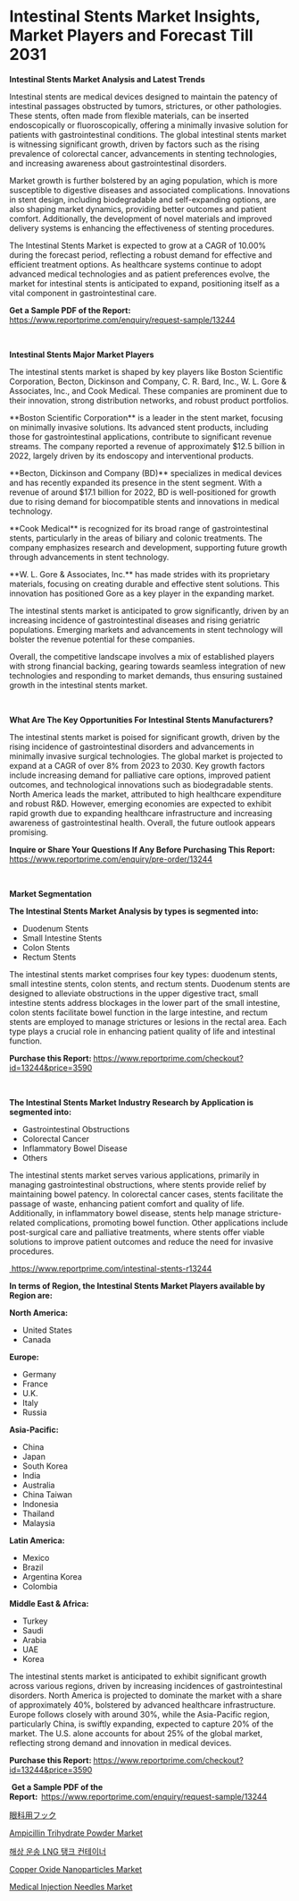 <p><h1>Intestinal Stents Market Insights, Market Players and Forecast Till 2031</h1></p><p><strong>Intestinal Stents Market Analysis and Latest Trends</strong></p>
<p><p>Intestinal stents are medical devices designed to maintain the patency of intestinal passages obstructed by tumors, strictures, or other pathologies. These stents, often made from flexible materials, can be inserted endoscopically or fluoroscopically, offering a minimally invasive solution for patients with gastrointestinal conditions. The global intestinal stents market is witnessing significant growth, driven by factors such as the rising prevalence of colorectal cancer, advancements in stenting technologies, and increasing awareness about gastrointestinal disorders.</p><p>Market growth is further bolstered by an aging population, which is more susceptible to digestive diseases and associated complications. Innovations in stent design, including biodegradable and self-expanding options, are also shaping market dynamics, providing better outcomes and patient comfort. Additionally, the development of novel materials and improved delivery systems is enhancing the effectiveness of stenting procedures.</p><p>The Intestinal Stents Market is expected to grow at a CAGR of 10.00% during the forecast period, reflecting a robust demand for effective and efficient treatment options. As healthcare systems continue to adopt advanced medical technologies and as patient preferences evolve, the market for intestinal stents is anticipated to expand, positioning itself as a vital component in gastrointestinal care.</p></p>
<p><strong>Get a Sample PDF of the Report:&nbsp;</strong> <a href="https://www.reportprime.com/enquiry/request-sample/13244">https://www.reportprime.com/enquiry/request-sample/13244</a></p>
<p>&nbsp;</p>
<p><strong>Intestinal Stents Major Market Players</strong></p>
<p><p>The intestinal stents market is shaped by key players like Boston Scientific Corporation, Becton, Dickinson and Company, C. R. Bard, Inc., W. L. Gore & Associates, Inc., and Cook Medical. These companies are prominent due to their innovation, strong distribution networks, and robust product portfolios.</p><p>**Boston Scientific Corporation** is a leader in the stent market, focusing on minimally invasive solutions. Its advanced stent products, including those for gastrointestinal applications, contribute to significant revenue streams. The company reported a revenue of approximately $12.5 billion in 2022, largely driven by its endoscopy and interventional products.</p><p>**Becton, Dickinson and Company (BD)** specializes in medical devices and has recently expanded its presence in the stent segment. With a revenue of around $17.1 billion for 2022, BD is well-positioned for growth due to rising demand for biocompatible stents and innovations in medical technology.</p><p>**Cook Medical** is recognized for its broad range of gastrointestinal stents, particularly in the areas of biliary and colonic treatments. The company emphasizes research and development, supporting future growth through advancements in stent technology.</p><p>**W. L. Gore & Associates, Inc.** has made strides with its proprietary materials, focusing on creating durable and effective stent solutions. This innovation has positioned Gore as a key player in the expanding market.</p><p>The intestinal stents market is anticipated to grow significantly, driven by an increasing incidence of gastrointestinal diseases and rising geriatric populations. Emerging markets and advancements in stent technology will bolster the revenue potential for these companies.</p><p>Overall, the competitive landscape involves a mix of established players with strong financial backing, gearing towards seamless integration of new technologies and responding to market demands, thus ensuring sustained growth in the intestinal stents market.</p></p>
<p>&nbsp;</p>
<p><strong>What Are The Key Opportunities For Intestinal Stents Manufacturers?</strong></p>
<p><p>The intestinal stents market is poised for significant growth, driven by the rising incidence of gastrointestinal disorders and advancements in minimally invasive surgical technologies. The global market is projected to expand at a CAGR of over 8% from 2023 to 2030. Key growth factors include increasing demand for palliative care options, improved patient outcomes, and technological innovations such as biodegradable stents. North America leads the market, attributed to high healthcare expenditure and robust R&D. However, emerging economies are expected to exhibit rapid growth due to expanding healthcare infrastructure and increasing awareness of gastrointestinal health. Overall, the future outlook appears promising.</p></p>
<p><strong>Inquire or Share Your Questions If Any Before Purchasing This Report:</strong> <a href="https://www.reportprime.com/enquiry/pre-order/13244">https://www.reportprime.com/enquiry/pre-order/13244</a></p>
<p>&nbsp;</p>
<p><strong>Market Segmentation</strong></p>
<p><strong>The Intestinal Stents Market Analysis by types is segmented into:</strong></p>
<p><ul><li>Duodenum Stents</li><li>Small Intestine Stents</li><li>Colon Stents</li><li>Rectum Stents</li></ul></p>
<p><p>The intestinal stents market comprises four key types: duodenum stents, small intestine stents, colon stents, and rectum stents. Duodenum stents are designed to alleviate obstructions in the upper digestive tract, small intestine stents address blockages in the lower part of the small intestine, colon stents facilitate bowel function in the large intestine, and rectum stents are employed to manage strictures or lesions in the rectal area. Each type plays a crucial role in enhancing patient quality of life and intestinal function.</p></p>
<p><strong>Purchase this Report:&nbsp;</strong><a href="https://www.reportprime.com/checkout?id=13244&price=3590">https://www.reportprime.com/checkout?id=13244&price=3590</a></p>
<p>&nbsp;</p>
<p><strong>The Intestinal Stents Market Industry Research by Application is segmented into:</strong></p>
<p><ul><li>Gastrointestinal Obstructions</li><li>Colorectal Cancer</li><li>Inflammatory Bowel Disease</li><li>Others</li></ul></p>
<p><p>The intestinal stents market serves various applications, primarily in managing gastrointestinal obstructions, where stents provide relief by maintaining bowel patency. In colorectal cancer cases, stents facilitate the passage of waste, enhancing patient comfort and quality of life. Additionally, in inflammatory bowel disease, stents help manage stricture-related complications, promoting bowel function. Other applications include post-surgical care and palliative treatments, where stents offer viable solutions to improve patient outcomes and reduce the need for invasive procedures.</p></p>
<p><a href="https://www.reportprime.com/intestinal-stents-r13244">&nbsp;https://www.reportprime.com/intestinal-stents-r13244</a></p>
<p><strong>In terms of Region, the Intestinal Stents Market Players available by Region are:</strong></p>
<p>
    <p> <strong> North America: </strong>
        <ul>
            <li>United States</li>
            <li>Canada</li>
        </ul>
        </p> 
    <p> <strong> Europe: </strong>
        <ul>
            <li>Germany</li>
            <li>France</li>
            <li>U.K.</li>
            <li>Italy</li>
            <li>Russia</li>
        </ul>
        </p> 
    <p> <strong> Asia-Pacific: </strong>
        <ul>
            <li>China</li>
            <li>Japan</li>
            <li>South Korea</li>
            <li>India</li>
            <li>Australia</li>
            <li>China Taiwan</li>
            <li>Indonesia</li>
            <li>Thailand</li>
            <li>Malaysia</li>
        </ul>
        </p> 
    <p> <strong> Latin America: </strong>
        <ul>
            <li>Mexico</li>
            <li>Brazil</li>
            <li>Argentina Korea</li>
            <li>Colombia</li>
        </ul>
        </p> 
    <p> <strong> Middle East & Africa: </strong>
        <ul>
            <li>Turkey</li>
            <li>Saudi</li>
            <li>Arabia</li>
            <li>UAE</li>
            <li>Korea</li>
        </ul>
    </p>
    </p>
<p><p>The intestinal stents market is anticipated to exhibit significant growth across various regions, driven by increasing incidences of gastrointestinal disorders. North America is projected to dominate the market with a share of approximately 40%, bolstered by advanced healthcare infrastructure. Europe follows closely with around 30%, while the Asia-Pacific region, particularly China, is swiftly expanding, expected to capture 20% of the market. The U.S. alone accounts for about 25% of the global market, reflecting strong demand and innovation in medical devices.</p></p>
<p><strong>Purchase this Report: </strong><a href="https://www.reportprime.com/checkout?id=13244&price=3590">https://www.reportprime.com/checkout?id=13244&price=3590</a></p>
<p>&nbsp;<strong>Get a Sample PDF of the Report:&nbsp;&nbsp;</strong><a href="https://www.reportprime.com/enquiry/request-sample/13244">https://www.reportprime.com/enquiry/request-sample/13244</a></p>
<p><strong></strong></p>
<p><p><a href="https://medium.com/@mares423/ophthalmic-hooks-market-%E3%81%AE%E3%82%B0%E3%83%AD%E3%83%BC%E3%83%90%E3%83%AB%E5%B8%82%E5%A0%B4%E6%A6%82%E8%A6%81%E3%81%AF-%E4%B8%96%E7%95%8C%E3%81%8A%E3%82%88%E3%81%B3%E4%B8%BB%E8%A6%81%E5%B8%82%E5%A0%B4%E3%81%AB%E3%81%8A%E3%81%91%E3%82%8B%E6%A5%AD%E7%95%8C%E3%81%AB%E5%BD%B1%E9%9F%BF%E3%82%92%E4%B8%8E%E3%81%88%E3%82%8B%E4%B8%BB%E8%A6%81%E3%81%AA%E3%83%88%E3%83%AC%E3%83%B3%E3%83%89%E3%81%AB%E3%81%A4%E3%81%84%E3%81%A6-%E7%8B%AC%E8%87%AA%E3%81%AE%E8%A6%96%E7%82%B9%E3%82%92%E6%8F%90%E4%BE%9B%E3%81%97%E3%81%BE%E3%81%99-0be42ca6b9c9">眼科用フック</a></p><p><a href="https://www.linkedin.com/pulse/global-ampicillin-trihydrate-powder-market-share-growth-slydf?trackingId=ItGLgtkKSUufh%2B22QtoKGw%3D%3D">Ampicillin Trihydrate Powder Market</a></p><p><a href="https://medium.com/@daniedoyle89/%EC%84%B8%EA%B3%84-marine-transportation-lng-tank-container-market-%EC%9D%80-2024%EC%97%90%EC%84%9C-2031%EB%A1%9C-%EC%97%B0%ED%8F%89%EA%B7%A0-%EC%A6%9D%EA%B0%80%EC%9C%A8%EC%9D%84-%EB%B3%B4%EC%9D%BC-%EA%B2%83%EC%9C%BC%EB%A1%9C-%EC%98%88%EC%83%81%EB%90%A9%EB%8B%88%EB%8B%A4-f35fae48fe5a">해상 운송 LNG 탱크 컨테이너</a></p><p><a href="https://www.linkedin.com/pulse/copper-oxide-nanoparticles-market-size-share-analysis-growth-gmd7f?trackingId=zft12n6wQL6Md50j8NJh1Q%3D%3D">Copper Oxide Nanoparticles Market</a></p><p><a href="https://github.com/NasrinKhan99/Market-Research-Report-List-1/blob/main/medical-injection-needles-market.md">Medical Injection Needles Market</a></p></p>